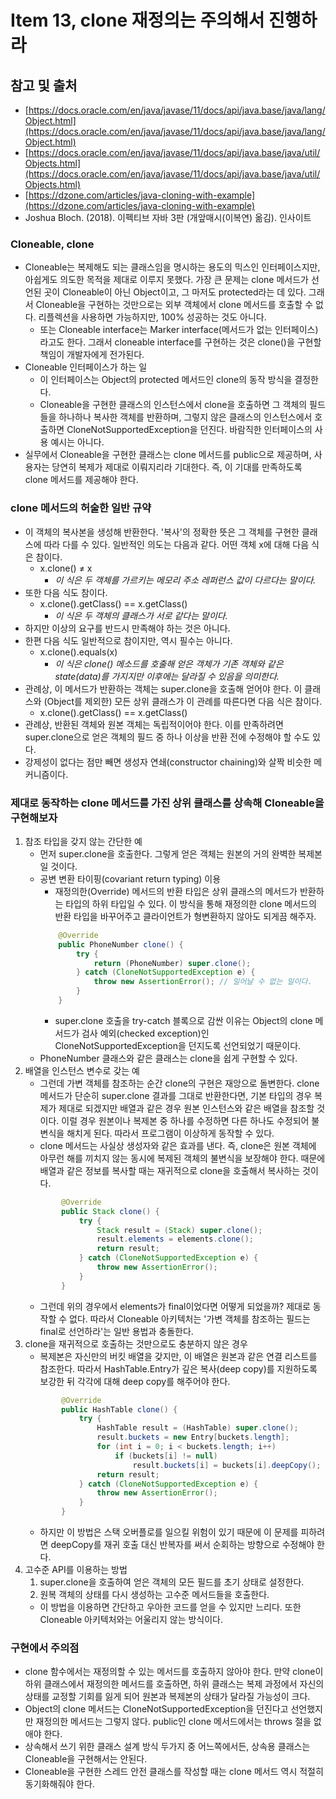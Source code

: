 # Item 13, clone 재정의는 주의해서 진행하라

## 참고 및 출처

- [https://docs.oracle.com/en/java/javase/11/docs/api/java.base/java/lang/Object.html](https://docs.oracle.com/en/java/javase/11/docs/api/java.base/java/lang/Object.html)
- [https://docs.oracle.com/en/java/javase/11/docs/api/java.base/java/util/Objects.html](https://docs.oracle.com/en/java/javase/11/docs/api/java.base/java/util/Objects.html)
- [https://dzone.com/articles/java-cloning-with-example](https://dzone.com/articles/java-cloning-with-example)
- Joshua Bloch. (2018). 이펙티브 자바 3판 (개앞매시(이복연) 옮김). 인사이트

### Cloneable, clone

- Cloneable는 복제해도 되는 클래스임을 명시하는 용도의 믹스인 인터페이스지만, 아쉽게도 의도한 목적을 제대로 이루지 못했다. 가장 큰 문제는 clone 메서드가 선언된 곳이 Cloneable이 아닌 Object이고, 그 마저도 protected라는 데 있다. 그래서 Cloneable을 구현하는 것만으로는 외부 객체에서 clone 메서드를 호출할 수 없다. 리플렉션을 사용하면 가능하지만, 100% 성공하는 것도 아니다.
    - 또는 Cloneable interface는 Marker interface(메서드가 없는 인터페이스)라고도 한다. 그래서 cloneable interface를 구현하는 것은 clone()을 구현할 책임이 개발자에게 전가된다.
- Cloneable 인터페이스가 하는 일
    - 이 인터페이스는 Object의 protected 메서드인 clone의 동작 방식을 결정한다.
    - Cloneable을 구현한 클래스의 인스턴스에서 clone을 호출하면 그 객체의 필드들을 하나하나 복사한 객체를 반환하며, 그렇지 않은 클래스의 인스턴스에서 호출하면 CloneNotSupportedException을 던진다. 바람직한 인터페이스의 사용 예시는 아니다.
- 실무에서 Cloneable을 구현한 클래스는 clone 메서드를 public으로 제공하며, 사용자는 당연히 복제가 제대로 이뤄지리라 기대한다. 즉, 이 기대를 만족하도록 clone 메서드를 제공해야 한다.

### clone 메서드의 허술한 일반 규약

- 이 객체의 복사본을 생성해 반환한다. '복사'의 정확한 뜻은 그 객체를 구현한 클래스에 따라 다를 수 있다. 일반적인 의도는 다음과 같다. 어떤 객체 x에 대해 다음 식은 참이다.
    - x.clone() ≠ x
        - *이 식은 두 객체를 가르키는 메모리 주소 레퍼런스 값이 다르다는 말이다.*
- 또한 다음 식도 참이다.
    - x.clone().getClass() == x.getClass()
        - *이 식은 두 객체의 클래스가 서로 같다는 말이다.*
- 하지만 이상의 요구를 반드시 만족해야 하는 것은 아니다.
- 한편 다음 식도 일반적으로 참이지만, 역시 필수는 아니다.
    - x.clone().equals(x)
        - *이 식은 clone() 메소드를 호출해 얻은 객체가 기존 객체와 같은 state(data)를 가지지만 이후에는 달라질 수 있음을 의미한다.*
- 관례상, 이 메서드가 반환하는 객체는 super.clone을 호출해 얻어야 한다. 이 클래스와 (Object를 제외한) 모든 상위 클래스가 이 관례를 따른다면 다음 식은 참이다.
    - x.clone().getClass() == x.getClass()
- 관례상, 반환된 객체와 원본 객체는 독립적이어야 한다. 이를 만족하려면 super.clone으로 얻은 객체의 필드 중 하나 이상을 반환 전에 수정해야 할 수도 있다.
- 강제성이 없다는 점만 빼면 생성자 연쇄(constructor chaining)와 살짝 비슷한 메커니즘이다.

### 제대로 동작하는 clone 메서드를 가진 상위 클래스를 상속해 Cloneable을 구현해보자

1. 참조 타입을 갖지 않는 간단한 예
    - 먼저 super.clone을 호출한다. 그렇게 얻은 객체는 원본의 거의 완벽한 복제본일 것이다.
    - 공변 변환 타이핑(covariant return typing) 이용
        - 재정의한(Override) 메서드의 반환 타입은 상위 클래스의 메서드가 반환하는 타입의 하위 타입일 수 있다. 이 방식을 통해 재정의한 clone 메서드의 반환 타입을 바꾸어주고 클라이언트가 형변환하지 않아도 되게끔 해주자.
        ```java
            @Override
            public PhoneNumber clone() {
                try {
                    return (PhoneNumber) super.clone();
                } catch (CloneNotSupportedException e) {
                    throw new AssertionError(); // 일어날 수 없는 일이다.
                }
            } 
        ```
        - super.clone 호출을 try-catch 블록으로 감싼 이유는 Object의 clone 메서드가 검사 예외(checked exception)인 CloneNotSupportedException을 던지도록 선언되었기 때문이다.
    - PhoneNumber 클래스와 같은 클래스는 clone을 쉽게 구현할 수 있다.
2. 배열을 인스턴스 변수로 갖는 예
    - 그런데 가변 객체를 참조하는 순간 clone의 구현은 재앙으로 돌변한다. clone 메서드가 단순히 super.clone 결과를 그대로 반환한다면, 기본 타입의 경우 복제가 제대로 되겠지만 배열과 같은 경우 원본 인스턴스와 같은 배열을 참조할 것이다. 이럴 경우 원본이나 복제본 중 하나를 수정하면 다른 하나도 수정되어 불변식을 해치게 된다. 따라서 프로그램이 이상하게 동작할 수 있다.
    - clone 메서드는 사실상 생성자와 같은 효과를 낸다. 즉, clone은 원본 객체에 아무런 해를 끼치지 않는 동시에 복제된 객체의 불변식을 보장해야 한다. 때문에 배열과 같은 정보를 복사할 때는 재귀적으로 clone을 호출해서 복사하는 것이다.
    ```java
            @Override
            public Stack clone() {
                try {
                    Stack result = (Stack) super.clone();
                    result.elements = elements.clone();
                    return result;
                } catch (CloneNotSupportedException e) {
                    throw new AssertionError();
                }
            }
    ```
    - 그런데 위의 경우에서 elements가 final이었다면 어떻게 되었을까? 제대로 동작할 수 없다. 따라서 Cloneable 아키텍처는 '가변 객체를 참조하는 필드는 final로 선언하라'는 일반 용법과 충돌한다.
3. clone을 재귀적으로 호출하는 것만으로도 충분하지 않은 경우
    - 복제본은 자신만의 버킷 배열을 갖지만, 이 배열은 원본과 같은 연결 리스트를 참조한다. 따라서 HashTable.Entry가 깊은 복사(deep copy)를 지원하도록 보강한 뒤 각각에 대해 deep copy를 해주어야 한다.
    ```java
            @Override
            public HashTable clone() {
                try {
                    HashTable result = (HashTable) super.clone();
                    result.buckets = new Entry[buckets.length];
                    for (int i = 0; i < buckets.length; i++)
                        if (buckets[i] != null)
                            result.buckets[i] = buckets[i].deepCopy();
                    return result;
                } catch (CloneNotSupportedException e) {
                    throw new AssertionError();
                }
            }
    ```
    - 하지만 이 방법은 스택 오버플로를 일으킬 위험이 있기 때문에 이 문제를 피하려면 deepCopy를 재귀 호출 대신 반복자를 써서 순회하는 방향으로 수정해야 한다.
4. 고수준 API를 이용하는 방법
    1. super.clone을 호출하여 얻은 객체의 모든 필드를 초기 상태로 설정한다.
    2. 원복 객체의 상태를 다시 생성하는 고수준 메서드들을 호출한다.
    - 이 방법을 이용하면 간단하고 우아한 코드를 얻을 수 있지만 느리다. 또한 Cloneable 아키텍처와는 어울리지 않는 방식이다.

### 구현에서 주의점

- clone 함수에서는 재정의할 수 있는 메서드를 호출하지 않아야 한다. 만약 clone이 하위 클래스에서 재정의한 메서드를 호출하면, 하위 클래스는 복제 과정에서 자신의 상태를 교정할 기회를 잃게 되어 원본과 복제본의 상태가 달라질 가능성이 크다.
- Object의 clone 메서드는 CloneNotSupportedException을 던진다고 선언했지만 재정의한 메서드는 그렇지 않다. public인 clone 메서드에서는 throws 절을 없애야 한다.
- 상속해서 쓰기 위한 클래스 설계 방식 두가지 중 어느쪽에서든, 상속용 클래스는 Cloneable을 구현해서는 안된다.
- Cloneable을 구현한 스레드 안전 클래스를 작성할 때는 clone 메서드 역시 적절히 동기화해줘야 한다.